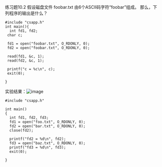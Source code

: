 
练习题10.2
假设磁盘文件 foobar.txt 由6个ASCII码字符“foobar”组成。 那么，下列程序的输出是什么？
```
#include "csapp.h"
int main(){
  int fd1, fd2;
 char c;

 fd1 = open("foobar.txt", O_RDONLY, 0);
 fd2 = open("foobar.txt", O_RDONLY, 0);

 read(fd1, &c, 1);
 read(fd2, &c, 1);

 printf("c = %c\n", c);
 exit(0);

}
```

实验结果：![image](https://user-images.githubusercontent.com/18367460/197399720-afb85df8-93de-48ec-88bf-f14e30d2e966.png)


``` 
#include "csapp.h"

int main()
{
  int fd1, fd2, fd3;
  fd1 = open("foo.txt", O_RDONLY, 0);
  fd2 = open("bar.txt", O_RDONLY, 0);
  close(fd2);

  printf("fd2 = %d\n", fd2);
  fd3 = open("baz.txt", O_RDONLY, 0);
  printf("fd3 = %d\n", fd3);
  exit(0);

}
